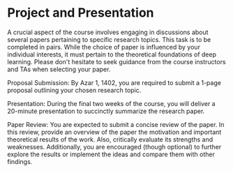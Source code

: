 
# Project and Presentation
A crucial aspect of the course involves engaging in discussions about several papers pertaining to specific research topics.  This task is to be completed in pairs. While the choice of paper is influenced by your individual interests, it must pertain to the theoretical foundations of deep learning. Please don't hesitate to seek guidance from the course instructors and TAs when selecting your paper.

Proposal Submission: By Azar 1, 1402, you are required to submit a 1-page proposal outlining your chosen research topic.

Presentation: During the final two weeks of the course, you will deliver a 20-minute presentation to succinctly summarize the research paper.

Paper Review: You are expected to submit a concise review of the paper. In this review, provide an overview of the paper the motivation and important theoretical results of the work. Also,  critically evaluate its strengths and weaknesses. Additionally, you are encouraged (though optional) to further explore the results or implement the ideas and compare them with other findings.
